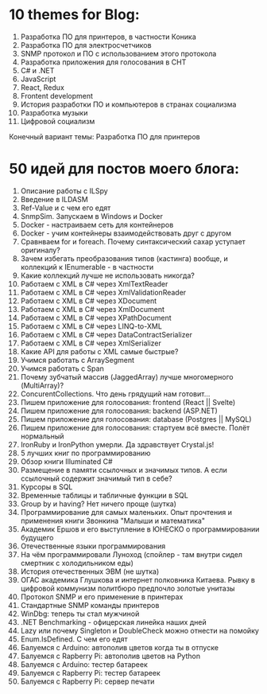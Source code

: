 # 10 themes for Blog:

1. Разработка ПО для принтеров, в частности Коника
2. Разработка ПО для электросчетчиков
3. SNMP протокол и ПО с использованием этого протокола
4. Разработка приложения для голосования в СНТ
5. C# и .NET
6. JavaScript
7. React, Redux
8. Frontent development
9. История разработки ПО и компьютеров в странах социализма
10. Разработка музыки
11. Цифровой социализм 

Конечный вариант темы: Разработка ПО для принтеров

# 50 идей для постов моего блога:

1. Описание работы с ILSpy
2. Введение в ILDASM
3. Ref-Value и с чем его едят
4. SnmpSim. Запускаем в Windows и Docker
5. Docker - настраиваем сеть для контейнеров
6. Docker - учим контейнеры взаимодействовать друг с другом
7. Сравнваем for и foreach. Почему синтаксический сахар уступает оригиналу?
8. Зачем избегать преобразования типов (кастинга) вообще, и коллекций к IEnumerable - в частности
9. Какие коллекций лучше не использовать никогда?
10. Работаем с XML в C# через XmlTextReader
11. Работаем с XML в C# через XmlValidationReader
12. Работаем с XML в C# через XDocument
13. Работаем с XML в C# через XmlDocument
14. Работаем с XML в C# через XPathDocument
15. Работаем с XML в C# через LINQ-to-XML
16. Работаем с XML в C# через DataContractSerializer
17. Работаем с XML в C# через XmlSerializer
18. Какие API для работы с XML самые быстрые?
19. Учимся работать с ArraySegment<T>
20. Учимся работать с Span<T>
21. Почему зубчатый массив (JaggedArray) лучше многомерного (MultiArray)?
22. ConcurentCollections. Что день грядущий нам готовит...
23. Пишем приложение для голосования: frontend (React || Svelte)
24. Пишем приложение для голосования: backend (ASP.NET)
25. Пишем приложение для голосования: database (Postgres || MySQL)
26. Пишем приложение для голосования: стартуем всё вместе. Полёт нормальный
27. IronRuby и IronPython умерли. Да здравствует Crystal.js!
28. 5 лучших книг по программированию
29. Обзор книги Illuminated C#
30. Размещение в памяти ссылочных и значимых типов. А если ссылочный содержит значимый тип в себе?
31. Курсоры в SQL
32. Временные таблицы и табличные функции в SQL
33. Group by и having? Нет ничего проще (шутка)
34. Программирование для самых маленьких. Опыт прочтения и применения книги Звонкина "Малыши и математика"
35. Академик Ершов и его выступление в ЮНЕСКО о программировании будущего
36. Отечественные языки программирования
37. На чём программировали Луноход (спойлер - там внутри сидел смертник с холодильником еды)
38. История отечественных ЭВМ (не шутка)
39. ОГАС академика Глушкова и интернет полковника Китаева. Рывку в цифровой коммунизм политбюро предпочло золотые унитазы
40. Протокол SNMP и его применение в принтерах
41. Стандартные SNMP команды принтеров
42. WinDbg: теперь ты стал мужчиной
43. .NET Benchmarking - офицерская линейка наших дней
44. Lazy<T> или почему Singleton и DoubleCheck можно отнести на помойку
45. Enum.IsDefined. С чем его едят
46. Балуемся с Arduino: автополив цветов когда ты в отпуске
47. Балуемся с Rapberry Pi: автополив цветов на Python
48. Балуемся с Arduino: тестер батареек
49. Балуемся с Rapberry Pi: тестер батареек
50. Балуемся с Rapberry Pi: сервер печати


